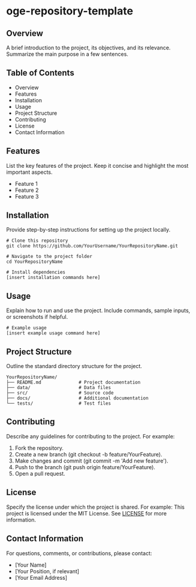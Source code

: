 # oge-repository-template
## Overview
A brief introduction to the project, its objectives, and its relevance. Summarize the main purpose in a few sentences.
## Table of Contents
- Overview
- Features
- Installation
- Usage
- Project Structure
- Contributing
- License
- Contact Information
## Features
List the key features of the project. Keep it concise and highlight the most important aspects.
- Feature 1
- Feature 2
- Feature 3
## Installation
Provide step-by-step instructions for setting up the project locally.
````
# Clone this repository
git clone https://github.com/YourUsername/YourRepositoryName.git

# Navigate to the project folder
cd YourRepositoryName

# Install dependencies
[insert installation commands here]
````
## Usage
Explain how to run and use the project. Include commands, sample inputs, or screenshots if helpful.
````
# Example usage
[insert example usage command here]
````
## Project Structure
Outline the standard directory structure for the project.
````
YourRepositoryName/
├── README.md              # Project documentation
├── data/                  # Data files
├── src/                   # Source code
├── docs/                  # Additional documentation
└── tests/                 # Test files
````
## Contributing
Describe any guidelines for contributing to the project. For example:
1. Fork the repository.
2. Create a new branch (git checkout -b feature/YourFeature).
3. Make changes and commit (git commit -m 'Add new feature').
4. Push to the branch (git push origin feature/YourFeature).
5. Open a pull request.
## License
Specify the license under which the project is shared. For example:
This project is licensed under the MIT License. See [LICENSE](LICENSE) for more information.
## Contact Information
For questions, comments, or contributions, please contact:
- [Your Name]
- [Your Position, if relevant]
- [Your Email Address]
